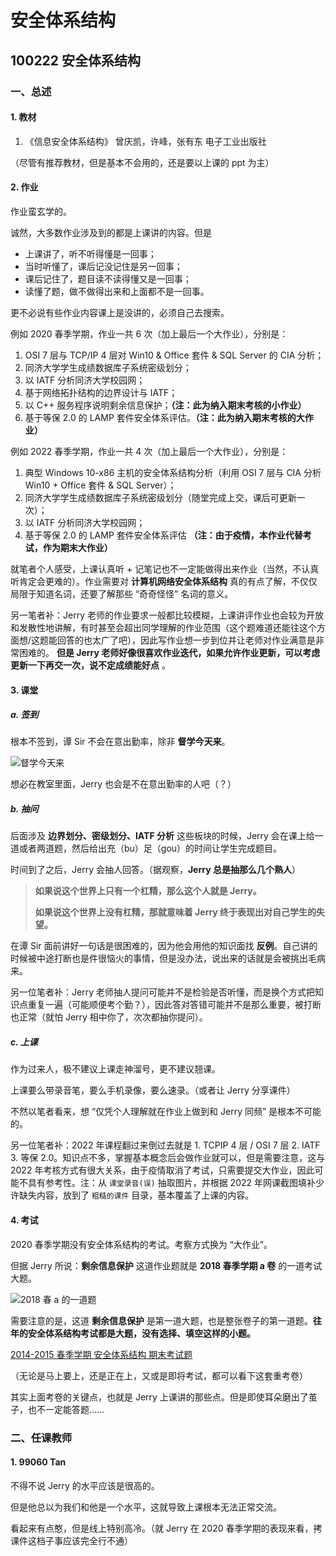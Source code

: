 # 安全体系结构

## 100222 安全体系结构

### 一、总述

#### 1. 教材

1. 《信息安全体系结构》 曾庆凯，许峰，张有东 电子工业出版社

（尽管有推荐教材，但是基本不会用的，还是要以上课的 ppt 为主）

#### 2. 作业

作业蛮玄学的。

诚然，大多数作业涉及到的都是上课讲的内容。但是

* 上课讲了，听不听得懂是一回事；
* 当时听懂了，课后记没记住是另一回事；
* 课后记住了，题目读不读得懂又是一回事；
* 读懂了题，做不做得出来和上面都不是一回事。

更不必说有些作业内容课上是没讲的，必须自己去搜索。

例如 2020 春季学期，作业一共 6 次（加上最后一个大作业），分别是：

1. OSI 7 层与 TCP/IP 4 层对 Win10 & Office 套件 & SQL Server 的 CIA 分析；
2. 同济大学学生成绩数据库子系统密级划分；
3. 以 IATF 分析同济大学校园网；
4. 基于网络拓扑结构的边界设计与 IATF；
5. 以 C++ 服务程序说明剩余信息保护；**（注：此为纳入期末考核的小作业）**
6. 基于等保 2.0 的 LAMP 套件安全体系评估。**（注：此为纳入期末考核的大作业）**  

例如 2022 春季学期，作业一共 4 次（加上最后一个大作业），分别是：
1. 典型 Windows 10-x86 主机的安全体系结构分析（利用 OSI 7 层与 CIA 分析 Win10 + Office 套件 & SQL Server）；  
2. 同济大学学生成绩数据库子系统密级划分（随堂完成上交，课后可更新一次）；  
3. 以 IATF 分析同济大学校园网；  
4. 基于等保 2.0 的 LAMP 套件安全体系评估 **（注：由于疫情，本作业代替考试，作为期末大作业）**  

就笔者个人感受，上课认真听 + 记笔记也不一定能做得出来作业（当然，不认真听肯定会更难的）。作业需要对 **计算机网络安全体系结构** 真的有点了解，不仅仅局限于知道名词，还要了解那些 “奇奇怪怪” 名词的意义。  
  
另一笔者补：Jerry 老师的作业要求一般都比较模糊，上课讲评作业也会较为开放和发散性地讲解，有时甚至会超出同学理解的作业范围（这个题难道还能往这个方面想/这题能回答的也太广了吧），因此写作业想一步到位并让老师对作业满意是非常困难的。 **但是 Jerry 老师好像很喜欢作业迭代，如果允许作业更新，可以考虑更新一下再交一次，说不定成绩能好点** 。  

#### 3. 课堂

##### a. 签到

根本不签到，谭 Sir 不会在意出勤率，除非 **督学今天来**。

![督学今天来](https://github.com/TJ-CSCCG/TJCS-Images/raw/TJCS-Course/100222_安全体系结构/img/督学今天来.png)

想必在教室里面，Jerry 也会是不在意出勤率的人吧（？）

##### b. 抽问

后面涉及 **边界划分、密级划分、IATF 分析** 这些板块的时候，Jerry 会在课上给一道或者两道题，然后给出充（bu）足（gou）的时间让学生完成题目。

时间到了之后，Jerry 会抽人回答。（据观察，**Jerry 总是抽那么几个熟人**）

> **如果说这个世界上只有一个杠精，那么这个人就是 Jerry。**
>
> **如果说这个世界上没有杠精，那就意味着 Jerry 终于表现出对自己学生的失望。**

在谭 Sir 面前讲好一句话是很困难的，因为他会用他的知识面找 **反例**。自己讲的时候被中途打断也是件很恼火的事情，但是没办法，说出来的话就是会被挑出毛病来。  
  
另一位笔者补：Jerry 老师抽人提问可能并不是检验是否听懂，而是换个方式把知识点重复一遍（可能顺便考个勤？），因此答对答错可能并不是那么重要，被打断也正常（就怕 Jerry 相中你了，次次都抽你提问）。  

##### c. 上课

作为过来人，极不建议上课走神溜号，更不建议翘课。

上课要么带录音笔，要么手机录像，要么速录。（或者让 Jerry 分享课件）

不然以笔者看来，想 “仅凭个人理解就在作业上做到和 Jerry 同频” 是根本不可能的。  

另一位笔者补：2022 年课程翻过来倒过去就是 1. TCPIP 4 层 / OSI 7 层 2. IATF 3. 等保 2.0。知识点不多，掌握基本概念后会做作业就可以，但是需要注意，这与 2022 年考核方式有很大关系，由于疫情取消了考试，只需要提交大作业，因此可能不具有参考性。注：从 `课堂录音(误)` 抽取图片，并根据 2022 年网课截图填补少许缺失内容，放到了 `粗糙的课件` 目录，基本覆盖了上课的内容。

#### 4. 考试

2020 春季学期没有安全体系结构的考试。考察方式换为 “大作业”。

但据 Jerry 所说：**剩余信息保护** 这道作业题就是 **2018 春季学期 a 卷** 的一道考试大题。

![2018 春 a 的一道题](https://github.com/TJ-CSCCG/TJCS-Images/raw/TJCS-Course/100222_安全体系结构/img/2018春的一道.png)

需要注意的是，这道 **剩余信息保护** 是第一道大题，也是整张卷子的第一道题。**往年的安全体系结构考试都是大题，没有选择、填空这样的小题。**

[2014-2015 春季学期 安全体系结构 期末考试题](https://wenku.baidu.com/view/5f0caf0f2f3f5727a5e9856a561252d380eb202f.html)

（无论是马上要上，还是正在上，又或是即将考试，都可以看下这套重考卷）

其实上面考卷的关键点，也就是 Jerry 上课讲的那些点。但是即使耳朵磨出了茧子，也不一定能答题……

### 二、任课教师

#### 1. 99060 Tan

不得不说 Jerry 的水平应该是很高的。

但是他总以为我们和他是一个水平，这就导致上课根本无法正常交流。

看起来有点憨，但是线上特别高冷。（就 Jerry 在 2020 春季学期的表现来看，拷课件这档子事应该完全行不通）
